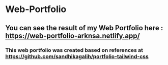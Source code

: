 # Web-Portfolio
## You can see the result of my Web Portfolio here : https://web-portfolio-arknsa.netlify.app/
### This web portfolio was created based on references at https://github.com/sandhikagalih/portfolio-tailwind-css
